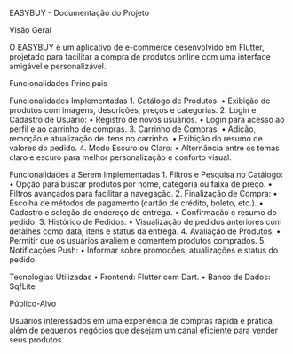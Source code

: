 EASYBUY - Documentação do Projeto

Visão Geral

O EASYBUY é um aplicativo de e-commerce desenvolvido em Flutter, projetado para facilitar a compra de produtos online com uma interface amigável e personalizável.

Funcionalidades Principais

Funcionalidades Implementadas
	1.	Catálogo de Produtos:
	•	Exibição de produtos com imagens, descrições, preços e categorias.
	2.	Login e Cadastro de Usuário:
	•	Registro de novos usuários.
	•	Login para acesso ao perfil e ao carrinho de compras.
	3.	Carrinho de Compras:
	•	Adição, remoção e atualização de itens no carrinho.
	•	Exibição do resumo de valores do pedido.
	4.	Modo Escuro ou Claro:
	•	Alternância entre os temas claro e escuro para melhor personalização e conforto visual.

Funcionalidades a Serem Implementadas
	1.	Filtros e Pesquisa no Catálogo:
	•	Opção para buscar produtos por nome, categoria ou faixa de preço.
	•	Filtros avançados para facilitar a navegação.
	2.	Finalização de Compra:
	•	Escolha de métodos de pagamento (cartão de crédito, boleto, etc.).
	•	Cadastro e seleção de endereço de entrega.
	•	Confirmação e resumo do pedido.
	3.	Histórico de Pedidos:
	•	Visualização de pedidos anteriores com detalhes como data, itens e status da entrega.
	4.	Avaliação de Produtos:
	•	Permitir que os usuários avaliem e comentem produtos comprados.
	5.	Notificações Push:
	•	Informar sobre promoções, atualizações e status do pedido.

Tecnologias Utilizadas
	•	Frontend: Flutter com Dart.
	•	Banco de Dados: SqfLite

Público-Alvo

Usuários interessados em uma experiência de compras rápida e prática, além de pequenos negócios que desejam um canal eficiente para vender seus produtos.